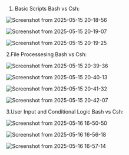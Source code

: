 1. Basic Scripts Bash vs Csh:

![Screenshot from 2025-05-15 20-18-56](https://github.com/user-attachments/assets/78a39279-b6b2-44cc-af8a-159a7c218085)

![Screenshot from 2025-05-15 20-19-07](https://github.com/user-attachments/assets/9e072863-a79c-45dd-b095-fe090c644243)

![Screenshot from 2025-05-15 20-19-25](https://github.com/user-attachments/assets/bc52cca9-44fa-40fb-b788-ad593bdf7917)


2.File Processesing Bash vs Csh:

![Screenshot from 2025-05-15 20-39-36](https://github.com/user-attachments/assets/1b3415c7-773f-4ca7-942a-4001c5eaea45)

![Screenshot from 2025-05-15 20-40-13](https://github.com/user-attachments/assets/6a25ebfd-d9e5-42fa-9925-83ae21eeaa17)

![Screenshot from 2025-05-15 20-41-32](https://github.com/user-attachments/assets/59ebc709-74c9-44ba-bf55-4b6df0fe6b59)

![Screenshot from 2025-05-15 20-42-07](https://github.com/user-attachments/assets/a7865d3a-0fae-457f-8a0e-9aaa12f6ea29)

3.User Input and Conditional Logic Bash vs Csh:

![Screenshot from 2025-05-16 16-50-50](https://github.com/user-attachments/assets/6655d634-aa48-4703-ab4b-2b78f6e83483)

![Screenshot from 2025-05-16 16-56-18](https://github.com/user-attachments/assets/49e7f1a9-65fc-43d8-aced-d19f79334379)

![Screenshot from 2025-05-16 16-57-14](https://github.com/user-attachments/assets/4d872f4d-ea83-44db-8723-7598ef5d09c3)

